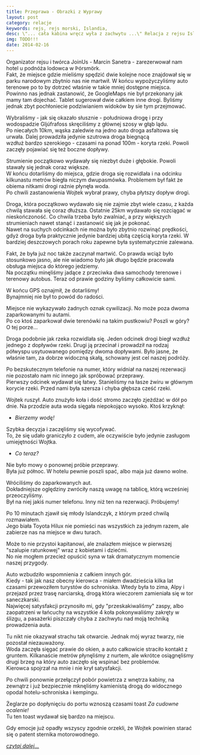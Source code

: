 ```yaml
---
title: Przeprawa - Obrazki z Wyprawy
layout: post
category: relacje
keywords: rejs, rejs morski, Islandia, 
desc: \"... cała kabina wręcz wyła z zachwytu ...\" Relacja z rejsu Islandia - Wyspy Owcze - Szkocja - Hebrydy - Mann - Irlandia.
img: TODO!!!
date: 2014-02-16
---
```


Organizator rejsu i twórca JoinUs - Marcin Sanetra - zarezerwował nam hotel u podnóża lodowca w Þórsmörk.  
Fakt, że miejsce gdzie mieliśmy spędzić dwie kolejne noce znajdował się w parku narodowym zbytnio nas nie martwił. W końcu 
wypożyczyliśmy auto terenowe po to by dotrzeć właśnie w takie mniej dostępne miejsca.  
Powinno nas jednak zastanowić, że GoogleMaps nie był przekonany jak mamy tam dojechać. Tablet sugerował dwie całkiem inne drogi. Byliśmy 
jednak zbyt pochłoniecie podziwianiem widoków by sie tym przejmować.

Wybraliśmy - jak się okazało słusznie - południowa drogę i przy wodospadzie Gljúfrafoss skręciliśmy z głównej szosy w głąb lądu.  
Po niecałych 10km, wąska zaledwie na jedno auto droga asfaltowa się urwała. Dalej prowadziła jedynie szutrowa droga biegnącą    
wzdłuż bardzo szerokiego - czasami na ponad 100m - koryta rzeki. Powoli zaczęły pojawiać się też boczne dopływy.  

Strumienie początkowo wydawały się niezbyt duże i głębokie. Powoli stawały się jednak coraz większe.  
W końcu dotarliśmy do miejsca, gdzie droga się rozwidlała i na odcinku kilkunastu metrów biegła niczym dwupasmówka. Problemem 
był fakt że obiema nitkami drogi raźnie płynęła woda.  
Po chwili zastanowienia Wojtek wybrał prawy, chyba płytszy dopływ drogi.

Droga, która początkowo wydawało się nie zajmie zbyt wiele czasu, z każda chwilą stawała się coraz dłuższa. Ostatnie 25km 
wydawało się rozciągać w nieskończoność. 
Co chwila trzeba było zwalniać, a przy większych strumieniach nawet stanąć i zastanowić się jak je pokonać.  
Nawet na suchych odcinkach nie można było zbytnio rozwinąć prędkości, gdyż droga była praktycznie jedynie bardziej ubitą 
częścią koryta rzeki. W bardziej deszczowych porach roku zapewne była systematycznie zalewana.

Fakt, że była już noc także zaczynał martwić. Co prawda wciąż było stosunkowo jasno, ale nie wiadomo było jak długo 
będzie pracowała obsługa miejsca do którego jedziemy.  
Na początku minęliśmy jadące z przeciwka dwa samochody terenowe i terenowy autobus. Teraz od prawie godziny 
byliśmy całkowicie sami. 

W końcu GPS oznajmił, że dotarliśmy!  
Bynajmniej nie był to powód do radości.

Miejsce nie wykazywało żadnych oznak cywilizacji. No może poza dwoma zaparkowanymi tu autami.   
Po co ktoś zaparkował dwie terenówki na takim pustkowiu? Poszli w góry? O tej porze... 
 
Droga podobnie jak rzeka rozwidlała się. Jeden odcinek drogi biegł wzdłuż jednego z dopływów rzeki. Drugi ją 
przecinał i prowadził na rodzaj półwyspu usytuowanego pomiędzy dwoma dopływami. Było jasne, że właśnie tam, za dobrze widoczną skałą, 
schowany jest cel naszej podróży.

Po bezskutecznym telefonie na numer, który widniał na naszej rezerwacji nie pozostało nam nic innego jak spróbować przeprawy.  
Pierwszy odcinek wydawał się łatwy. Stanieliśmy na łasze żwiru w głównym korycie rzeki. Przed nami była szersza i chyba głębsza cześć rzeki.
   
Wojtek ruszył. Auto znużyło koła i dość stromo zaczęło zjeżdżać w dół po dnie. Na przodzie auta woda sięgała niepokojąco wysoko. 
Ktoś krzyknął:

- *Bierzemy wodę!*

Szybka decyzja i zaczęliśmy się wycofywać.  
To, że się udało graniczyło z cudem, ale oczywiście było jedynie zasługom umiejętności Wojtka.

- *Co teraz?*
 
Nie było mowy o ponownej próbie przeprawy.  
Była już północ. W hotelu pewnie poszli spać, albo maja już dawno wolne.

Wróciliśmy do zaparkowanych aut.  
Dokładniejsze oględziny zwróciły naszą uwagę na tablicę, którą wcześniej przeoczyliśmy.  
Był na niej jakiś numer telefonu. Inny niż ten na rezerwacji. Próbujemy!

Po 10 minutach zjawił się młody Islandczyk, z którym przed chwilą rozmawiałem.  
Jego biała Toyota Hilux nie pomieści nas wszystkich za jednym razem, ale zabierze nas na miejsce w dwu turach.  

Może to nie przystoi kapitanowi, ale znalazłem miejsce w pierwszej "szalupie ratunkowej" wraz z kobietami i dziećmi.  
No nie mogłem przecież opuścić syna w tak dramatycznym momencie naszej przygody.

Auto wzbudziło wspomnienia z całkiem innych gór.  
Kiedy - tak jak nasz obecny kierowca - miałem dwadzieścia kilka lat czasami przewoziłem turystów do schroniska. Wtedy była to zima, 
Alpy i przejazd przez trasę narciarską, drogą która wieczorem zamieniała się w tor saneczkarski.  
Najwięcej satysfakcji przynosiło mi, gdy "przeskakiwaliśmy" zaspy, albo zaopatrzeni w łańcuchy na wszystkie 4 koła 
pokonywaliśmy zakręty w ślizgu, a pasażerki piszczały chyba z zachwytu nad moją techniką prowadzenia auta.

Tu nikt nie okazywał strachu tak otwarcie. Jednak mój wyraz twarzy, nie pozostał niezauważony.  
Woda zaczęła sięgać prawie do okien, a auto całkowicie straciło kontakt z gruntem. Kilkanaście metrów płynęliśmy z nurtem, 
ale wkrótce osiągnęliśmy drugi brzeg na który auto zaczęło się wspinać bez problemów.  
Kierowca spojrzał na mnie i nie krył satysfakcji.

Po chwili ponownie przełączył pobór powietrza z wnętrza kabiny, na zewnątrz i już bezpiecznie mknęliśmy kamienistą drogą 
do widocznego opodal hotelu-schroniska i kempingu. 

Żeglarze po dopłynięciu do portu wznoszą czasami toast *Za cudowne ocalenie!*  
Tu ten toast wydawał się bardzo na miejscu.

Gdy emocje już opadły wszyscy zgodnie orzekli, że Wojtek powinien starać się o patent sternika motorowodnego.



*[czytaj dalej...](/obrazki-z-wyprawy/lod-sie-cieli.html)*